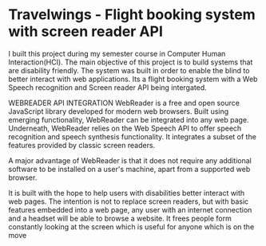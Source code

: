 # Travelwings - Flight booking system with screen reader API

I built this project during my semester course in Computer Human Interaction(HCI). The main objective of this project is to build systems that are disability friendly. The system was built in order to enable the blind to better interact with web applications. Its a flight booking system with a Web Speech recognition and Screen reader API being intergated. 

WEBREADER API INTEGRATION
WebReader is a free and open source JavaScript library developed for modern web browsers. Built using emerging functionality, WebReader can be integrated into any web page. Underneath, WebReader relies on the Web Speech API to offer speech recognition and speech synthesis functionality. It integrates a subset of the features provided by classic screen readers.

A major advantage of WebReader is that it does not require any additional software to be installed on a user's machine, apart from a supported web browser.

It is built with the hope to help users with disabilities better interact with web pages. The intention is not to replace screen readers, but with basic features embedded into a web page, any user with an internet connection and a headset will be able to browse a website. It frees people form constantly looking at the screen which is useful for anyone which is on the move
 
